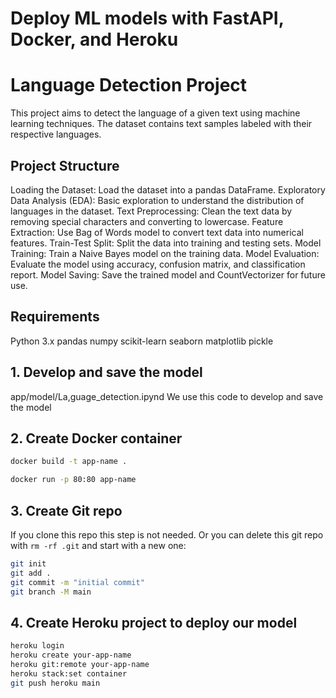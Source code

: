 # Deploy ML models with FastAPI, Docker, and Heroku
# Language Detection Project
This project aims to detect the language of a given text using machine learning techniques. The dataset contains text samples labeled with their respective languages.

## Project Structure

Loading the Dataset: Load the dataset into a pandas DataFrame.
Exploratory Data Analysis (EDA): Basic exploration to understand the distribution of languages in the dataset.
Text Preprocessing: Clean the text data by removing special characters and converting to lowercase.
Feature Extraction: Use Bag of Words model to convert text data into numerical features.
Train-Test Split: Split the data into training and testing sets.
Model Training: Train a Naive Bayes model on the training data.
Model Evaluation: Evaluate the model using accuracy, confusion matrix, and classification report.
Model Saving: Save the trained model and CountVectorizer for future use.

## Requirements
Python 3.x
pandas
numpy
scikit-learn
seaborn
matplotlib
pickle

## 1. Develop and save the model
app/model/La,guage_detection.ipynd
We use this code to develop and save the model

## 2. Create Docker container

```bash
docker build -t app-name .

docker run -p 80:80 app-name
```

## 3. Create Git repo

If you clone this repo this step is not needed. Or you can delete this git repo with `rm -rf .git` and start with a new one:

```bash
git init
git add .
git commit -m "initial commit"
git branch -M main
```

## 4. Create Heroku project to deploy our model

```bash
heroku login
heroku create your-app-name
heroku git:remote your-app-name
heroku stack:set container
git push heroku main
```
